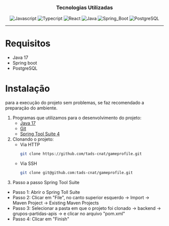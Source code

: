 <div align="center">

### Tecnologias Utilizadas
  
![Javascript](https://img.shields.io/badge/JavaScript-F7DF1E?style=for-the-badge&logo=javascript&logoColor=black)
![Typecript](https://img.shields.io/badge/TypeScript-007ACC?style=for-the-badge&logo=typescript&logoColor=white)
![React](https://img.shields.io/badge/React-20232A?style=for-the-badge&logo=react&logoColor=61DAFB)
![Java](https://img.shields.io/badge/Java-ED8B00?style=for-the-badge&logo=java&logoColor=white)
![Spring_Boot](https://img.shields.io/badge/Spring_Boot-F2F4F9?style=for-the-badge&logo=spring-boot)
![PostgreSQL](https://img.shields.io/badge/PostgreSQL-316192?style=for-the-badge&logo=postgresql&logoColor=white)
</div>  

___

# Requisitos
* Java 17
* Spring boot
* PostgreSQL

# Instalação
para  a execução do projeto sem problemas, se faz recomendado a preparação do ambiente.

1. Programas que utilizamos para o desenvolvimento do projeto:
	- [Java 17](https://www.oracle.com/java/technologies/downloads/)
	- [Git](https://git-scm.com/)
	- [Spring Tool Suite 4](https://spring.io/tools)
2. Clonando o projeto:
	- Via HTTP
		 ```bash
		 git clone https://github.com/tads-cnat/gameprofile.git
		 ```
	- Via SSH
		```bash
		git clone git@github.com:tads-cnat/gameprofile.git
   

3. Passo a passo Spring Tool Suite

- Passo 1: Abrir o Spring Toll Suite 
- Passo 2: Clicar em "File", no canto superior esquerdo -> Import -> Maven Project -> Existing Maven Projects 
- Passo 3: Selecionar a pasta em que o projeto foi clonado -> backend -> grupos-partidas-apis -> e clicar no arquivo "pom.xml"
- Passo 4: Clicar em "Finish"
